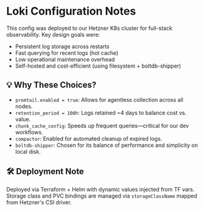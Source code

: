 # Loki Configuration Notes

This config was deployed to our Hetzner K8s cluster for full-stack observability. Key design goals were:

- Persistent log storage across restarts
- Fast querying for recent logs (hot cache)
- Low operational maintenance overhead
- Self-hosted and cost-efficient (using filesystem + boltdb-shipper)

## 💡 Why These Choices?

- `promtail.enabled = true`: Allows for agentless collection across all nodes.
- `retention_period = 100h`: Logs retained ~4 days to balance cost vs. value.
- `chunk_cache_config`: Speeds up frequent queries—critical for our dev workflows.
- `compactor`: Enabled for automated cleanup of expired logs.
- `boltdb-shipper`: Chosen for its balance of performance and simplicity on local disk.

## 🛠️ Deployment Note

Deployed via Terraform + Helm with dynamic values injected from TF vars. Storage class and PVC bindings are managed via `storageClassName` mapped from Hetzner's CSI driver.
